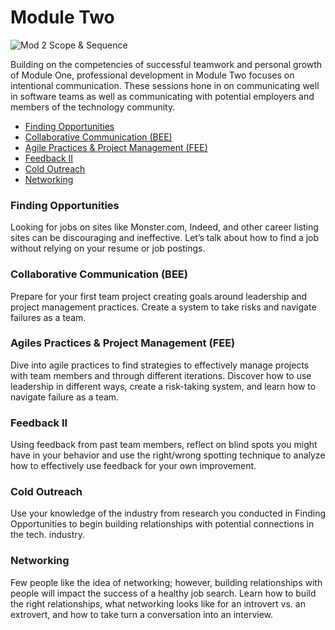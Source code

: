 # Module Two

![Mod 2 Scope & Sequence](https://github.com/turingschool/professional_skills/blob/master/images/Mod%202%20Scope%20%26%20Sequence.png)

Building on the competencies of successful teamwork and personal growth of Module One, professional development in Module Two focuses on intentional communication. These sessions hone in on communicating well in software teams as well as communicating with potential employers and members of the technology community.

* [Finding Opportunities](https://github.com/turingschool/professional_skills/blob/master/module_two/finding_opportunities.md)
* [Collaborative Communication (BEE)](https://github.com/turingschool/professional_skills/blob/master/module_two/collaborative_communication.md)
* [Agile Practices & Project Management (FEE)]()
* [Feedback II](https://github.com/turingschool/professional_skills/blob/master/module_two/feedback_ii.md)
* [Cold Outreach]()
* [Networking](https://github.com/turingschool/professional_skills/blob/master/module_two/networking.md)

### Finding Opportunities
Looking for jobs on sites like Monster.com, Indeed, and other career listing sites can be discouraging and ineffective. Let’s talk about how to find a job without relying on your resume or job postings.

### Collaborative Communication (BEE)
Prepare for your first team project creating goals around leadership and project management practices. Create a system to take risks and navigate failures as a team. 

### Agiles Practices & Project Management (FEE)
Dive into agile practices to find strategies to effectively manage projects with team members and through different iterations. Discover how to use leadership in different ways, create a risk-taking system, and learn how to navigate failure as a team. 

### Feedback II
Using feedback from past team members, reflect on blind spots you might have in your behavior and use the right/wrong spotting technique to analyze how to effectively use feedback for your own improvement. 

### Cold Outreach
Use your knowledge of the industry from research you conducted in Finding Opportunities to begin building relationships with potential connections in the tech. industry. 

### Networking
Few people like the idea of networking; however, building relationships with people will impact the success of a healthy job search. Learn how to build the right relationships, what networking looks like for an introvert vs. an extrovert, and how to take turn a conversation into an interview.
